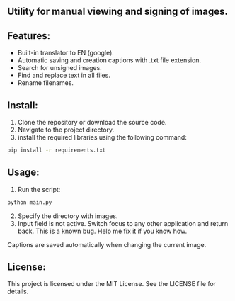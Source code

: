 ## Utility for manual viewing and signing of images.


## Features:
- Built-in translator to EN (google).
- Automatic saving and creation captions with .txt file extension.
- Search for unsigned images.
- Find and replace text in all files.
- Rename filenames.

## Install:
1. Clone the repository or download the source code.
2. Navigate to the project directory.
3. install the required libraries using the following command:
  ```bash
  pip install -r requirements.txt
  ```

## Usage:
1. Run the script:
  ```bash
  python main.py
  ```
2. Specify the directory with images.
3. Input field is not active. Switch focus to any other application and return back. This is a known bug. Help me fix it if you know how.

Captions are saved automatically when changing the current image.

## License:
This project is licensed under the MIT License. See the LICENSE file for details.
